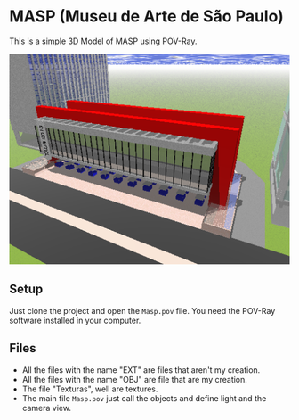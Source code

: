# MASP (Museu de Arte de São Paulo)

This is a simple 3D Model of MASP using POV-Ray.

![Preview MASP](./Views/Frente-LateralDireita.bmp)


## Setup

Just clone the project and open the `Masp.pov` file.
You need the POV-Ray software installed in your computer.

## Files

- All the files with the name "EXT" are files that aren't my creation.
- All the files with the name "OBJ" are file that are my creation.
- The file "Texturas", well are textures.
- The main file `Masp.pov` just call the objects and define light and the camera view.